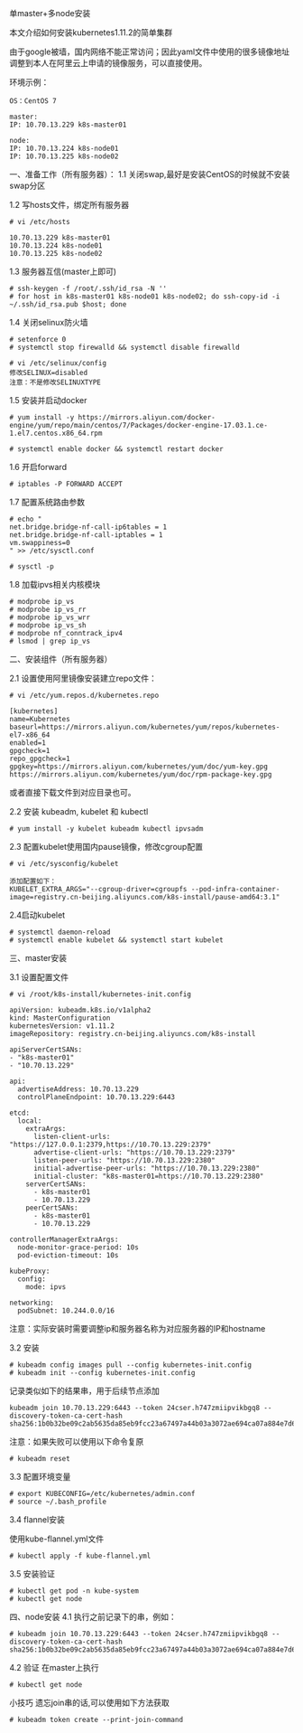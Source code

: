 单master+多node安装

本文介绍如何安装kubernetes1.11.2的简单集群

由于google被墙，国内网络不能正常访问；因此yaml文件中使用的很多镜像地址调整到本人在阿里云上申请的镜像服务，可以直接使用。

环境示例：

```
OS：CentOS 7

master: 
IP: 10.70.13.229 k8s-master01

node:
IP: 10.70.13.224 k8s-node01
IP: 10.70.13.225 k8s-node02
```

一、准备工作（所有服务器）：
1.1 关闭swap,最好是安装CentOS的时候就不安装swap分区

1.2 写hosts文件，绑定所有服务器
```
# vi /etc/hosts

10.70.13.229 k8s-master01
10.70.13.224 k8s-node01
10.70.13.225 k8s-node02
```

1.3 服务器互信(master上即可)
```
# ssh-keygen -f /root/.ssh/id_rsa -N ''
# for host in k8s-master01 k8s-node01 k8s-node02; do ssh-copy-id -i ~/.ssh/id_rsa.pub $host; done
```

1.4 关闭selinux防火墙
```
# setenforce 0
# systemctl stop firewalld && systemctl disable firewalld
```
```
# vi /etc/selinux/config
修改SELINUX=disabled
注意：不是修改SELINUXTYPE
```

1.5 安装并启动docker
```
# yum install -y https://mirrors.aliyun.com/docker-engine/yum/repo/main/centos/7/Packages/docker-engine-17.03.1.ce-1.el7.centos.x86_64.rpm

# systemctl enable docker && systemctl restart docker
```
1.6  开启forward
```
# iptables -P FORWARD ACCEPT
```

1.7 配置系统路由参数
```
# echo "
net.bridge.bridge-nf-call-ip6tables = 1
net.bridge.bridge-nf-call-iptables = 1
vm.swappiness=0
" >> /etc/sysctl.conf

# sysctl -p
```

1.8 加载ipvs相关内核模块
```
# modprobe ip_vs
# modprobe ip_vs_rr
# modprobe ip_vs_wrr
# modprobe ip_vs_sh
# modprobe nf_conntrack_ipv4
# lsmod | grep ip_vs
```

二、安装组件（所有服务器）

2.1 设置使用阿里镜像安装建立repo文件：
```
# vi /etc/yum.repos.d/kubernetes.repo

[kubernetes]
name=Kubernetes
baseurl=https://mirrors.aliyun.com/kubernetes/yum/repos/kubernetes-el7-x86_64
enabled=1
gpgcheck=1
repo_gpgcheck=1
gpgkey=https://mirrors.aliyun.com/kubernetes/yum/doc/yum-key.gpg https://mirrors.aliyun.com/kubernetes/yum/doc/rpm-package-key.gpg

```
或者直接下载文件到对应目录也可。

2.2  安装 kubeadm, kubelet 和 kubectl
```
# yum install -y kubelet kubeadm kubectl ipvsadm
```

2.3 配置kubelet使用国内pause镜像，修改cgroup配置
```
# vi /etc/sysconfig/kubelet

添加配置如下：
KUBELET_EXTRA_ARGS="--cgroup-driver=cgroupfs --pod-infra-container-image=registry.cn-beijing.aliyuncs.com/k8s-install/pause-amd64:3.1"
```

2.4启动kubelet
```
# systemctl daemon-reload
# systemctl enable kubelet && systemctl start kubelet
```

三、master安装

3.1 设置配置文件
```
# vi /root/k8s-install/kubernetes-init.config

apiVersion: kubeadm.k8s.io/v1alpha2
kind: MasterConfiguration
kubernetesVersion: v1.11.2
imageRepository: registry.cn-beijing.aliyuncs.com/k8s-install

apiServerCertSANs:
- "k8s-master01"
- "10.70.13.229"

api:
  advertiseAddress: 10.70.13.229
  controlPlaneEndpoint: 10.70.13.229:6443

etcd:
  local:
    extraArgs:
      listen-client-urls: "https://127.0.0.1:2379,https://10.70.13.229:2379"
      advertise-client-urls: "https://10.70.13.229:2379"
      listen-peer-urls: "https://10.70.13.229:2380"
      initial-advertise-peer-urls: "https://10.70.13.229:2380"
      initial-cluster: "k8s-master01=https://10.70.13.229:2380"
    serverCertSANs:
      - k8s-master01
      - 10.70.13.229
    peerCertSANs:
      - k8s-master01
      - 10.70.13.229

controllerManagerExtraArgs:
  node-monitor-grace-period: 10s
  pod-eviction-timeout: 10s

kubeProxy:
  config:
    mode: ipvs

networking:
  podSubnet: 10.244.0.0/16
```
注意：实际安装时需要调整ip和服务器名称为对应服务器的IP和hostname

3.2 安装
```
# kubeadm config images pull --config kubernetes-init.config
# kubeadm init --config kubernetes-init.config
```

记录类似如下的结果串，用于后续节点添加
```
kubeadm join 10.70.13.229:6443 --token 24cser.h747zmiipvikbgq8 --discovery-token-ca-cert-hash sha256:1b0b32be09c2ab5635da85eb9fcc23a67497a44b03a3072ae694ca07a884e7d6
```
注意：如果失败可以使用以下命令复原
```
# kubeadm reset
```

3.3 配置环境变量
```
# export KUBECONFIG=/etc/kubernetes/admin.conf
# source ~/.bash_profile
```

3.4 flannel安装

使用kube-flannel.yml文件
```
# kubectl apply -f kube-flannel.yml
```

3.5 安装验证
```
# kubectl get pod -n kube-system
# kubectl get node
```

四、node安装
4.1 执行之前记录下的串，例如：
```
# kubeadm join 10.70.13.229:6443 --token 24cser.h747zmiipvikbgq8 --discovery-token-ca-cert-hash sha256:1b0b32be09c2ab5635da85eb9fcc23a67497a44b03a3072ae694ca07a884e7d6
```
4.2 验证
在master上执行
```
# kubectl get node
```

小技巧
遗忘join串的话,可以使用如下方法获取
```
# kubeadm token create --print-join-command
```
